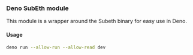 ### Deno SubEth module

This module is a wrapper around the Subeth binary for easy use in Deno.

#### Usage

```bash
deno run --allow-run --allow-read dev
```
